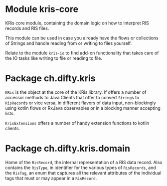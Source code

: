 # Module kris-core

KRis core module, containing the domain logic on how to interpret RIS records and RIS files.

This module can be used in case you already have the flows or collections of Strings and handle
reading from or writing to files yourself.

Relate to the module `kris-io` to find add-on functionality that takes care of the IO tasks
like writing to file or reading to file.

# Package ch.difty.kris

`KRis` is the object at the core of the KRis library. If offers a number of accessor methods
to Java Clients that offer to convert `String`s to `RisRecord`s or vice versa, in different
flavors of data input, non-blockingly using kotlin flows or RxJava observables or in a blocking
manner accepting lists.

`KrisExtensions` offers a number of handy extension functions to kotlin clients.

# Package ch.difty.kris.domain

Home of the `RisRecord`, the internal representation of a RIS data record.
Also contains the `RisType`, in identifier for the various types of `RisRecords`,
and the `RisTag`, an enum that captures all the relevant attributes of the individual
tags that must or may appear in a `RisRecord`.
